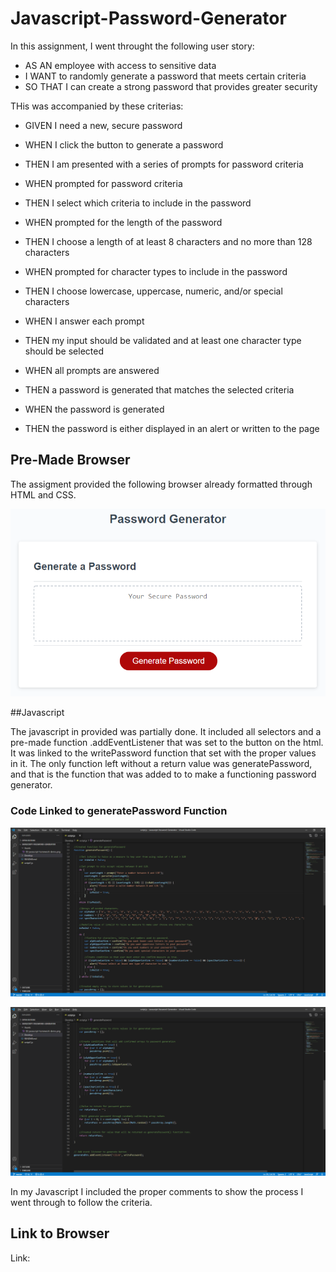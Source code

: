 # Javascript-Password-Generator

In this assignment, I went throught the following user story:

* AS AN employee with access to sensitive data
* I WANT to randomly generate a password that meets certain criteria
* SO THAT I can create a strong password that provides greater security

THis was accompanied by these criterias:

* GIVEN I need a new, secure password

* WHEN I click the button to generate a password
* THEN I am presented with a series of prompts for password criteria
* WHEN prompted for password criteria
* THEN I select which criteria to include in the password
* WHEN prompted for the length of the password
* THEN I choose a length of at least 8 characters and no more than 128 characters
* WHEN prompted for character types to include in the password
* THEN I choose lowercase, uppercase, numeric, and/or special characters
* WHEN I answer each prompt
* THEN my input should be validated and at least one character type should be selected
* WHEN all prompts are answered
* THEN a password is generated that matches the selected criteria
* WHEN the password is generated
* THEN the password is either displayed in an alert or written to the page

## Pre-Made Browser

The assigment provided the following browser already formatted through HTML and CSS.

![Image of Browser](Assets/03-javascript-homework-demo.png)

##Javascript

The javascript in provided was partially done. It included all selectors and a pre-made function .addEventListener that was set to the button on the html. It was linked to the writePassword function that set with the proper values in it. The only function left without a return value was generatePassword, and that is the function that was added to to make a functioning password generator.

### Code Linked to generatePassword Function

![JS Code](Assets/CodeExample.png)

![JS Code2](Assets/CodeExample2.png)

In my Javascript I included the proper comments to show the process I went through to follow the criteria.

## Link to Browser

Link: 

